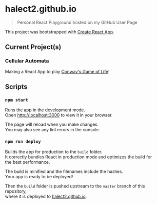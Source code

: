 # halect2.github.io
   > Personal React Playground hosted on my GitHub User Page

This project was bootstrapped with [Create React App](https://github.com/facebook/create-react-app).


## Current Project(s)

### Cellular Automata

Making a React App to play [Conway's Game of Life](https://en.wikipedia.org/wiki/Conway's_Game_of_Life)!

## Scripts

### `npm start`

Runs the app in the development mode.\
Open [http://localhost:3000](http://localhost:3000) to view it in your browser.

The page will reload when you make changes.\
You may also see any lint errors in the console.

### `npm run deploy`

Builds the app for production to the `build` folder.\
It correctly bundles React in production mode and optimizes the build for the best performance.

The build is minified and the filenames include the hashes.\
Your app is ready to be deployed!

Then the `build` folder is pushed upstream to the `master` branch of this repository,\
where it is deployed to [halect2.github.io](https://halect2.github.io/).
